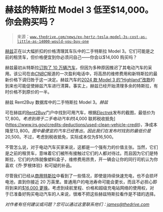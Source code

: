 <!--yml

类别：未分类

日期：2024 年 5 月 27 日 14:54:53

-->

# 赫兹的特斯拉 Model 3 低至$14,000。你会购买吗？

> 来源：[`www.thedrive.com/news/ex-hertz-tesla-model-3s-cost-as-little-as-14000-would-you-buy-one`](https://www.thedrive.com/news/ex-hertz-tesla-model-3s-cost-as-little-as-14000-would-you-buy-one)

[赫兹](https://www.thedrive.com/news/hertz-is-still-having-rental-car-customers-wrongfully-arrested-lawsuit-claims)正在以大幅折扣的价格清理其车队中的二手特斯拉 Model 3。它们可能是之前的租赁车，但价格便宜到你必须问自己——你会以$14,000 购买吗？

赫兹最初从特斯拉[订购了 10 万辆汽车](https://www.thedrive.com/news/42862/hertz-just-ordered-100000-teslas-in-supposed-4-2b-deal)，但因为多种原因推迟了其电动汽车的采用。该公司在由[*CNBC*](https://www.cnbc.com/2023/10/26/hertz-pulls-back-on-ev-plans-citing-tesla-price-cuts-repair-costs.html)报道的一次盈利电话中，将高昂的维修费用和新特斯拉的最新价格下调归咎于这一决定。赫兹汽车的[2024 款 Model 3 的“Highland”改款](https://www.thedrive.com/news/2024-tesla-model-3-with-new-face-and-interior-finally-arrives-in-us)的到来也可能促使赫兹汽车进行清算。事实上，赫兹已经开始清理多余的特斯拉，有时价格不到原价的一半。

赫兹 Rent2Buy 数据库中的二手特斯拉 Model 3。*赫兹*

可在赫兹的[Rent2Buy](https://www.hertzcarsales.com/rent2buy-inventory/index.htm?geoRadius=0&geoZip=90210&make=Tesla&sortBy=internetPrice%20asc&start=0)门户中找到可用汽车，根据[*Electrek*](https://electrek.co/2024/01/10/tesla-model-3-hertz-cheap-used-rental/)发布的截图，最低价为$17,800。考虑到用于二手电动汽车的[$4,000 联邦税收抵免](https://www.irs.gov/credits-deductions/used-clean-vehicle-credit)，净成本降至$13,800。图中最便宜的汽车已经售出，因此我们在发布时找到的最低价是$20,500。不过，考虑到税收抵免，实际成本仅为$16,500。

不管怎么说，对于电动汽车买家来说，这都是一个强有力的价值主张。当然，它们是之前的租赁车，意味着它们被所有接触过它们的人都对待过。而且因为它们是特斯拉，它们的内饰就像塑料盒子，维修费用昂贵，开一辆会让你的同行司机认为你喜欢《乔·罗根体验》和可疑的补品。

尽管我们已经从[商用特斯拉](https://www.thedrive.com/news/43788/this-932000-mile-tesla-model-s-is-still-hanging-in-there)中看到了一些情况，即使是持续快速充电，也不会损坏电池，直到你接近 20 万英里。普通用户的电池寿命可能会更长，而且不必担心即将到来的[$16,000 更换](https://www.thedrive.com/tech/38915/it-costs-nearly-16000-to-replace-a-tesla-model-3-battery-pack)。考虑到续航里程、价格和超级充电站网络的使用权，对于已准备好购买电动汽车的人来说，很难不把这些赫兹特斯拉看作是不错的选择。

*对作者有任何建议或问题？您可以通过这里联系他们：james@thedrive.com*
